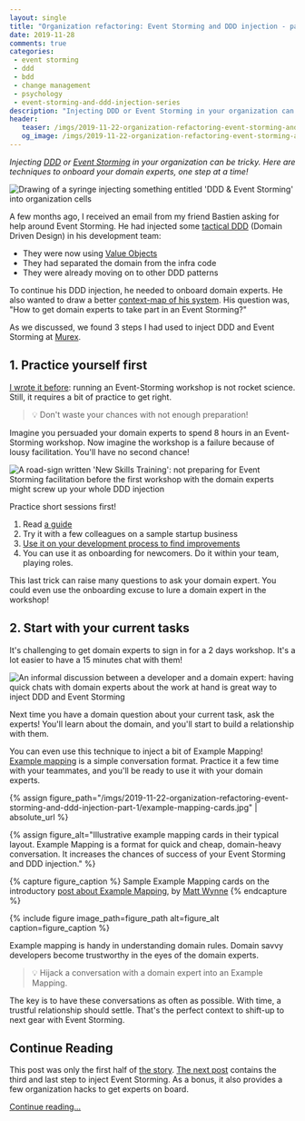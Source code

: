 ```yaml
---
layout: single
title: "Organization refactoring: Event Storming and DDD injection - part 1"
date: 2019-11-28
comments: true
categories:
 - event storming
 - ddd
 - bdd
 - change management
 - psychology
 - event-storming-and-ddd-injection-series
description: "Injecting DDD or Event Storming in your organization can be tricky. Here are some techniques to onboard your domain experts, one step at a time! 1st: practice on your side. 2nd: build trust with the cheaper example mapping."
header:
   teaser: /imgs/2019-11-22-organization-refactoring-event-storming-and-ddd-injection-part-1/ddd-injection-teaser.jpeg
   og_image: /imgs/2019-11-22-organization-refactoring-event-storming-and-ddd-injection-part-1/ddd-injection-og.jpeg
---
```

_Injecting [DDD](https://en.wikipedia.org/wiki/Domain-driven_design) or [Event Storming](https://www.eventstorming.com/) in your organization can be tricky. Here are techniques to onboard your domain experts, one step at a time!_

![Drawing of a syringe injecting something entitled 'DDD & Event Storming' into organization cells]({{site.url}}/imgs/2019-11-22-organization-refactoring-event-storming-and-ddd-injection-part-1/ddd-injection.jpeg)

A few months ago, I received an email from my friend Bastien asking for help around Event Storming. He had injected some [tactical DDD](https://vaadin.com/tutorials/ddd/tactical_domain_driven_design) (Domain Driven Design) in his development team:

*   They were now using [Value Objects](https://deviq.com/value-object/)
*   They had separated the domain from the infra code
*   They were already moving on to other DDD patterns

To continue his DDD injection, he needed to onboard domain experts. He also wanted to draw a better [context-map of his system]({{site.url}}/drafting-a-functional-architecture-vision-with-ddd-event-storming-part-1/). His question was, "How to get domain experts to take part in an Event Storming?"

As we discussed, we found 3 steps I had used to inject DDD and Event Storming at [Murex](https://twitter.com/work_at_murex).

## 1. Practice yourself first

[I wrote it before]({{site.url}}/categories/#event-storming): running an Event-Storming workshop is not rocket science. Still, it requires a bit of practice to get right.

> 💡 Don't waste your chances with not enough preparation!

Imagine you persuaded your domain experts to spend 8 hours in an Event-Storming workshop. Now imagine the workshop is a failure because of lousy facilitation. You'll have no second chance!

![A road-sign written 'New Skills Training': not preparing for Event Storming facilitation before the first workshop with the domain experts might screw up your whole DDD injection]({{site.url}}/imgs/2019-11-22-organization-refactoring-event-storming-and-ddd-injection-part-1/new-skill.jpg)

Practice short sessions first!

1.  Read [a guide]({{site.url}}/categories/#squash-bduf-with-event-storming-series)
2.  Try it with a few colleagues on a sample startup business
3.  [Use it on your development process to find improvements](http://thepaulrayner.com/eventstorming-team-flow/)
4.  You can use it as onboarding for newcomers. Do it within your team, playing roles.

This last trick can raise many questions to ask your domain expert. You could even use the onboarding excuse to lure a domain expert in the workshop!

## 2. Start with your current tasks

It's challenging to get domain experts to sign in for a 2 days workshop. It's a lot easier to have a 15 minutes chat with them!

![An informal discussion between a developer and a domain expert: having quick chats with domain experts about the work at hand is great way to inject DDD and Event Storming]({{site.url}}/imgs/2019-11-22-organization-refactoring-event-storming-and-ddd-injection-part-1/conversation.jpg)

Next time you have a domain question about your current task, ask the experts! You'll learn about the domain, and you'll start to build a relationship with them.

You can even use this technique to inject a bit of Example Mapping! [Example mapping](https://cucumber.io/blog/example-mapping-introduction/) is a simple conversation format. Practice it a few time with your teammates, and you'll be ready to use it with your domain experts.

{% assign figure_path="/imgs/2019-11-22-organization-refactoring-event-storming-and-ddd-injection-part-1/example-mapping-cards.jpg" | absolute_url %}

{% assign figure_alt="Illustrative example mapping cards in their typical layout. Example Mapping is a format for quick and cheap, domain-heavy conversation. It increases the chances of success of your Event Storming and DDD injection." %}

{% capture figure_caption %}
Sample Example Mapping cards on the introductory [post about Example Mapping](https://cucumber.io/blog/2015/12/08/example-mapping-introduction), by [Matt Wynne](https://twitter.com/mattwynne?lang=fr)
{% endcapture %}

{% include figure image_path=figure_path alt=figure_alt caption=figure_caption %}

Example mapping is handy in understanding domain rules. Domain savvy developers become trustworthy in the eyes of the domain experts.

> 💡 Hijack a conversation with a domain expert into an Example Mapping.

The key is to have these conversations as often as possible. With time, a trustful relationship should settle. That's the perfect context to shift-up to next gear with Event Storming.

## Continue Reading

This post was only the first half of [the story]({{site.url}}/categories/#event-storming-and-ddd-injection-series). [The next post]({{site.url}}/organization-refactoring-event-storming-and-ddd-injection-part-2/) contains the third and last step to inject Event Storming. As a bonus, it also provides a few organization hacks to get experts on board.

[Continue reading...]({{site.url}}/organization-refactoring-event-storming-and-ddd-injection-part-2/)